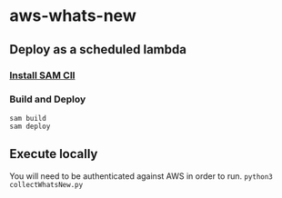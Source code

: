 # aws-whats-new

## Deploy as a scheduled lambda
### [Install SAM ClI](https://docs.aws.amazon.com/serverless-application-model/latest/developerguide/install-sam-cli.html)

### Build and Deploy
```
sam build
sam deploy
```
## Execute locally
You will need to be authenticated against AWS in order to run. 
`python3 collectWhatsNew.py` 